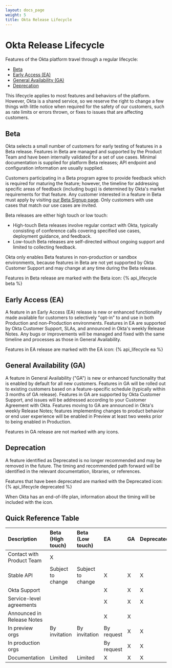 ```yaml
---
layout: docs_page
weight: 5
title: Okta Release Lifecycle
---
```


# Okta Release Lifecycle

Features of the Okta platform travel through a regular lifecycle:

* [Beta](#beta)
* [Early Access (EA)](#early-access-ea)
* [General Availability (GA)](#general-availability-ga)
* [Deprecation](#deprecation)

This lifecycle applies to most features and behaviors of the platform.
However, Okta is a shared service, so we reserve the right to change a few
things with little notice when required for the safety of our customers, 
such as rate limits or errors thrown, or fixes to issues that are affecting customers.

## Beta

Okta selects a small number of customers for early testing of features in a Beta release. 
Features in Beta are managed and supported by the Product Team and have been internally validated for a set of use cases. 
Minimal documentation is supplied for platform Beta releases; API endpoint and configuration information are usually supplied.

Customers participating in a Beta program agree to provide feedback which is required for maturing the feature; 
however, the timeline for addressing specific areas of feedback (including bugs) is determined by Okta's market requirements for that feature.
Any customer interested in a feature in Beta must apply by visiting [our Beta Signup page](https://oktabeta.zendesk.com/hc/en-us). 
Only customers with use cases that match our use cases are invited.

Beta releases are either high touch or low touch:

* High-touch Beta releases involve regular contact with Okta, typically consisting of conference calls covering specified use cases, deployment guidance, and feedback.
* Low-touch Beta releases are self-directed without ongoing support and limited to collecting feedback.

Okta only enables Beta features in non-production or sandbox environments, because features in Beta are not yet supported by Okta Customer Support and
may change at any time during the Beta release.

Features in Beta release are marked with the Beta icon: {% api_lifecycle beta %}

## Early Access (EA)

A feature in an Early Access (EA) release is new or enhanced functionality made available for customers to selectively "opt-in" to and use in both Production and non-Production environments. 
Features in EA are supported by Okta Customer Support, SLAs, and announced in Okta's weekly Release Notes. 
Any bugs or improvements will be managed and fixed with the same timeline and processes as those in General Availability.

Features in EA release are marked with the EA icon: {% api_lifecycle ea %}

## General Availability (GA)

A feature in General Availability ("GA") is new or enhanced functionality that is enabled by default for all new customers. 
Features in GA will be rolled out to existing customers based on a feature-specific schedule (typically within 3 months of GA release). 
Features in GA are supported by Okta Customer Support, and issues will be addressed according to your Customer Agreement with Okta. 
Features moving to GA are announced in Okta's weekly Release Notes; features implementing changes to product behavior or end user experience will be enabled in Preview at least two weeks prior to being enabled in Production.   

Features in GA release are not marked with any icons.

## Deprecation

A feature identified as Deprecated is no longer recommended and may be removed in the future. 
The timing and recommended path forward will be identified in the relevant documentation, libraries, or references. 

Features that have been deprecated are marked with the Deprecated icon: {% api_lifecycle deprecated %}

When Okta has an end-of-life plan, information about the timing will be included with the icon.

## Quick Reference Table

| Description | Beta (High touch) | Beta (Low touch) | EA |  GA  | Deprecated |
|:------------|:------------------|:-----------------|:---|:---|:---|
| Contact with Product Team  |     X              |                   |       |       |       |
| Stable API                 |   Subject to change  | Subject to change | X   | X   | X   |
| Okta Support               |                   |                      | X   | X   | X   |
| Service-level agreements   |                   |                      | X   | X   | X   |
| Announced in Release Notes |                   |                      | X   | X   |       |
| In preview orgs            | By invitation     | By invitation        | By request | X | X |
| In production orgs         |                   |                      | By request | X | X |
| Documentation              | Limited           | Limited              | X   | X   | X   |
